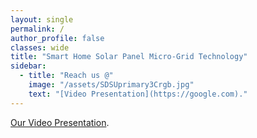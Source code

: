 ```yaml
---
layout: single
permalink: /
author_profile: false
classes: wide
title: "Smart Home Solar Panel Micro-Grid Technology"
sidebar:
  - title: "Reach us @"
    image: "/assets/SDSUprimary3Crgb.jpg"
    text: "[Video Presentation](https://google.com)."
---
```



[Our Video Presentation](https://google.com).





